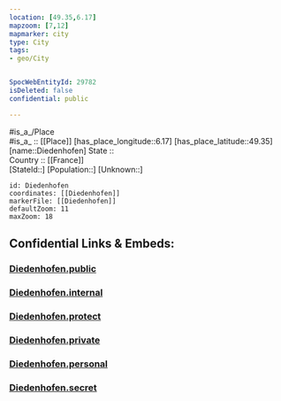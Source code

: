 ```yaml
---
location: [49.35,6.17] 
mapzoom: [7,12] 
mapmarker: city 
type: City
tags:
- geo/City


SpocWebEntityId: 29782
isDeleted: false
confidential: public

---
```

#is_a_/Place  
#is_a_ :: [[Place]] 
[has_place_longitude::6.17] 
[has_place_latitude::49.35] 
[name::Diedenhofen] 
State ::  
Country :: [[France]]  
[StateId::] 
[Population::] 
[Unknown::] 


```leaflet
id: Diedenhofen
coordinates: [[Diedenhofen]] 
markerFile: [[Diedenhofen]] 
defaultZoom: 11 
maxZoom: 18
```


## Confidential Links & Embeds: 

### [Diedenhofen.public](/_public/\Earth\Continent\Europe\Europe~West\France\regions~France\Grand_Est\departments~Grand_Est\Moselle\communes~Moselle\Thionville-Est\cities~Thionville-EstDiedenhofen.public.md) 

### [Diedenhofen.internal](/_internal/\Earth\Continent\Europe\Europe~West\France\regions~France\Grand_Est\departments~Grand_Est\Moselle\communes~Moselle\Thionville-Est\cities~Thionville-EstDiedenhofen.internal.md) 

### [Diedenhofen.protect](/_protect/\Earth\Continent\Europe\Europe~West\France\regions~France\Grand_Est\departments~Grand_Est\Moselle\communes~Moselle\Thionville-Est\cities~Thionville-EstDiedenhofen.protect.md) 

### [Diedenhofen.private](/_private/\Earth\Continent\Europe\Europe~West\France\regions~France\Grand_Est\departments~Grand_Est\Moselle\communes~Moselle\Thionville-Est\cities~Thionville-EstDiedenhofen.private.md) 

### [Diedenhofen.personal](/_personal/\Earth\Continent\Europe\Europe~West\France\regions~France\Grand_Est\departments~Grand_Est\Moselle\communes~Moselle\Thionville-Est\cities~Thionville-EstDiedenhofen.personal.md) 

### [Diedenhofen.secret](/_secret/\Earth\Continent\Europe\Europe~West\France\regions~France\Grand_Est\departments~Grand_Est\Moselle\communes~Moselle\Thionville-Est\cities~Thionville-EstDiedenhofen.secret.md)

